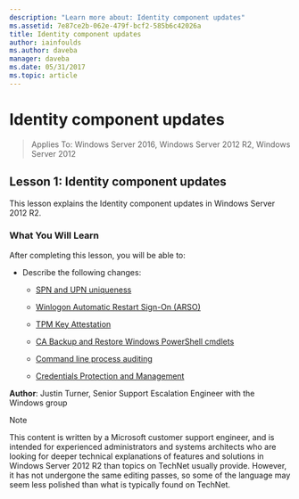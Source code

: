 ```yaml
---
description: "Learn more about: Identity component updates"
ms.assetid: 7e87ce2b-062e-479f-bcf2-585b6c42026a
title: Identity component updates
author: iainfoulds
ms.author: daveba
manager: daveba
ms.date: 05/31/2017
ms.topic: article
---
```


# Identity component updates

>Applies To: Windows Server 2016, Windows Server 2012 R2, Windows Server 2012


## Lesson 1: Identity component updates
This lesson explains the Identity component updates in Windows Server 2012 R2.

### What You Will Learn
After completing this lesson, you will be able to:

-   Describe the following changes:

    -   [SPN and UPN uniqueness](../../../ad-ds/manage/component-updates/SPN-and-UPN-uniqueness.md)

    -   [Winlogon Automatic Restart Sign-On &#40;ARSO&#41;](../../../ad-ds/manage/component-updates/Winlogon-Automatic-Restart-Sign-On--ARSO-.md)

    -   [TPM Key Attestation](../../../ad-ds/manage/component-updates/TPM-Key-Attestation.md)

    -   [CA Backup and Restore Windows PowerShell cmdlets](../../../ad-ds/manage/component-updates/CA-Backup-and-Restore-Windows-PowerShell-cmdlets.md)

    -   [Command line process auditing](../../../ad-ds/manage/component-updates/Command-line-process-auditing.md)

    -   [Credentials Protection and Management](/previous-versions/windows/it-pro/windows-server-2012-R2-and-2012/dn408190(v=ws.11))

**Author**: Justin Turner, Senior Support Escalation Engineer with the Windows group

> [!NOTE]
> This content is written by a Microsoft customer support engineer, and is intended for experienced administrators and systems architects who are looking for deeper technical explanations of features and solutions in Windows Server 2012 R2 than topics on TechNet usually provide. However, it has not undergone the same editing passes, so some of the language may seem less polished than what is typically found on TechNet.

